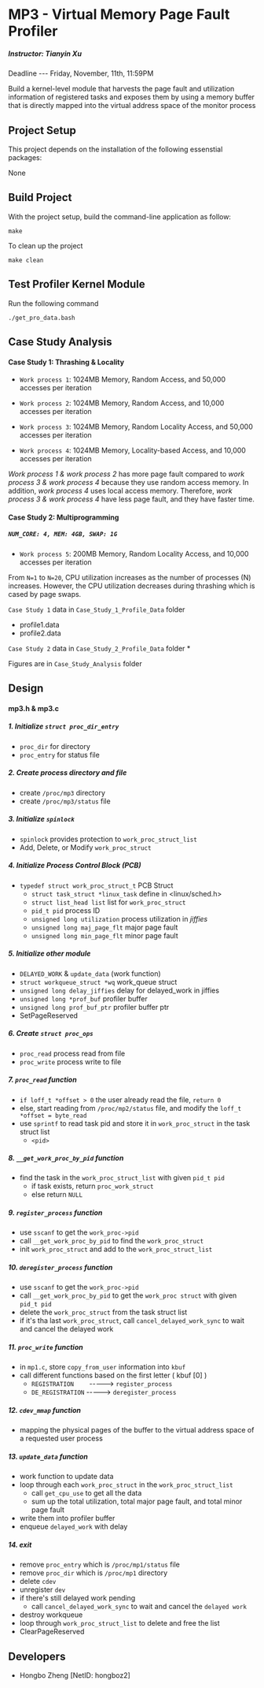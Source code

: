 # MP3 - Virtual Memory Page Fault Profiler
##### Instructor: Tianyin Xu
Deadline --- Friday, November, 11th, 11:59PM

Build a kernel-level module that harvests the page fault and utilization information of registered tasks and exposes
them by using a memory buffer that is directly mapped into the virtual address space of the monitor process

## Project Setup
This project depends on the installation of the following essenstial packages:

None

## Build Project
With the project setup, build the command-line application as follow:
```
make
```

To clean up the project
```
make clean
```

## Test Profiler Kernel Module
Run the following command
```
./get_pro_data.bash
```

## Case Study Analysis

#### Case Study 1: Thrashing & Locality
* `Work process 1`: 1024MB Memory, Random Access, and 50,000 accesses per iteration
* `Work process 2`: 1024MB Memory, Random Access, and 10,000 accesses per iteration

* `Work process 3`: 1024MB Memory, Random Locality Access, and 50,000 accesses per iteration
* `Work process 4`: 1024MB Memory, Locality-based Access, and 10,000 accesses per iteration

_Work process 1 & work process 2_ has more page fault compared to _work process 3 & work process 4_
because they use random access memory. In addition, _work process 4_ uses local access memory.
Therefore, _work process 3 & work process 4_ have less page fault, and they have faster time.

#### Case Study 2: Multiprogramming
##### `NUM_CORE: 4, MEM: 4GB, SWAP: 1G`
* `Work process 5`: 200MB Memory, Random Locality Access, and 10,000 accesses per iteration

From `N=1` to `N=20`, CPU utilization increases as the number of processes (N) increases.
However, the CPU utilization decreases during thrashing which is cased by page swaps.

`Case Study 1` data in `Case_Study_1_Profile_Data` folder
* profile1.data
* profile2.data

`Case Study 2` data in `Case_Study_2_Profile_Data` folder
* 

Figures are in `Case_Study_Analysis` folder

## Design

#### mp3.h & mp3.c

##### 1. Initialize `struct proc_dir_entry`
* `proc_dir` for directory
* `proc_entry` for status file

##### 2. Create process directory and file
* create `/proc/mp3` directory
* create `/proc/mp3/status` file

##### 3. Initialize `spinlock`
* `spinlock` provides protection to `work_proc_struct_list`
* Add, Delete, or Modify `work_proc_struct`

##### 4. Initialize Process Control Block (PCB)
* `typedef struct work_proc_struct_t` PCB Struct
    * `struct task_struct *linux_task` define in \<linux/sched.h\>
    * `struct list_head list` list for `work_proc_struct`
    * `pid_t pid` process ID
    * `unsigned long utilization` process utilization in _jiffies_
    * `unsigned long maj_page_flt` major page fault
    * `unsigned long min_page_flt` minor page fault

##### 5. Initialize other module
* `DELAYED_WORK` & `update_data` (work function)
* `struct workqueue_struct *wq` work_queue struct
* `unsigned long delay_jiffies` delay for delayed_work in jiffies
* `unsigned long *prof_buf` profiler buffer
* `unsigned long prof_buf_ptr` profiler buffer ptr
* SetPageReserved

##### 6. Create `struct proc_ops`
* `proc_read` process read from file
* `proc_write`  process write to file

##### 7. `proc_read` function
* `if loff_t *offset > 0` the user already read the file, `return 0`
* else, start reading from `/proc/mp2/status` file, and modify the `loff_t *offset = byte_read`
* use `sprintf` to read task pid and store it in `work_proc_struct` in the task struct list
    * `<pid>`

##### 8. `__get_work_proc_by_pid` function
* find the task in the `work_proc_struct_list` with given `pid_t pid`
  * if task exists, return `proc_work_struct`
  * else return `NULL`

##### 9. `register_process` function
* use `sscanf` to get the `work_proc->pid`
* call `__get_work_proc_by_pid` to find the `work_proc_struct`
* init `work_proc_struct` and add to the `work_proc_struct_list`

##### 10. `deregister_process` function
* use `sscanf` to get the `work_proc->pid`
* call `__get_work_proc_by_pid` to get the `work_proc struct` with given `pid_t pid`
* delete the `work_proc_struct` from the task struct list
* if it's tha last `work_proc_struct`, call `cancel_delayed_work_sync` to wait and cancel the delayed work

##### 11. `proc_write` function
* in `mp1.c`, store `copy_from_user` information into `kbuf`
* call different functions based on the first letter ( kbuf [0] )
  * `REGISTRATION` &nbsp;&nbsp;&nbsp;&nbsp;&nbsp;&nbsp; -----> `register_process`
  * `DE_REGISTRATION` -----> `deregister_process`

##### 12. `cdev_mmap` function
* mapping the physical pages of the buffer to the virtual address space of a requested user process

##### 13. `update_data` function
* work function to update data
* loop through each `work_proc_struct` in the `work_proc_struct_list`
  * call `get_cpu_use` to get all the data
  * sum up the total utilization, total major page fault, and total minor page fault
* write them into profiler buffer
* enqueue `delayed_work` with delay

##### 14. exit
* remove `proc_entry` which is `/proc/mp1/status` file
* remove `proc_dir` which is `/proc/mp1` directory
* delete `cdev`
* unregister `dev`
* if there's still delayed work pending
  * call `cancel_delayed_work_sync` to wait and cancel the `delayed work`
* destroy workqueue
* loop through `work_proc_struct_list` to delete and free the list
* ClearPageReserved

## Developers
* Hongbo Zheng [NetID: hongboz2]